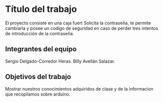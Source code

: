 # Título del trabajo
El proyecto consiste en una caja fuert
Solicita la contraseña, te permite cambiarla y posee un codigo de seguridad en caso de perder tres intentos de introducción de la contraseña.

## Integrantes del equipo
Sergio Delgado-Corredor Heras.
Billy Avellán Salazar.
## Objetivos del trabajo
Mostrar nuestros conocimientos adquiridos de clase y de la informacion que recopilamos sobre arduino.
